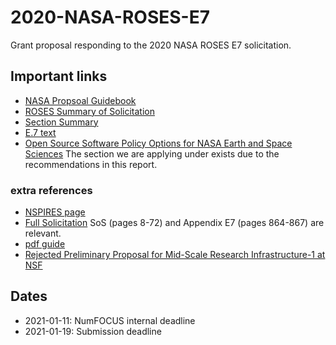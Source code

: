 # 2020-NASA-ROSES-E7
Grant proposal responding to the 2020 NASA ROSES E7 solicitation.


## Important links

 - [NASA Propsoal Guidebook](https://prod.nais.nasa.gov/pub/pub_library/srba/documents/2020_edition_Proposers_Guidebook.pdf)
 - [ROSES Summary of Solicitation](https://nspires.nasaprs.com/external/viewrepositorydocument/cmdocumentid=735965/solicitationId=%7B958CF134-D655-E512-B5AD-84501D14A0C1%7D/viewSolicitationDocument=1/ROSES%202020%20SoS%20ISS%20POC%20change%20070620.pdf)
 - [Section Summary](https://nspires.nasaprs.com/external/viewrepositorydocument/cmdocumentid=731325/amp;solicitationId=%7B8B0CEB4B-589D-C3E6-055E-3D5DD840126E%7D/amp;viewSolicitationDocument=1/E.1%20Cross%20Division%20Overview.pdf)
 - [E.7 text](https://nspires.nasaprs.com/external/viewrepositorydocument/cmdocumentid=731335/solicitationId=%7B958CF134-D655-E512-B5AD-84501D14A0C1%7D/viewSolicitationDocument=1/E.7%20OS%20tools%20Amend%2059%20phone%20correct.pdf)
 - [Open Source Software Policy Options for NASA Earth and Space Sciences](https://sites.nationalacademies.org/SSB/CurrentProjects/SSB_178892)
   The section we are applying under exists due to the recommendations
   in this report.

### extra references

 - [NSPIRES page](https://nspires.nasaprs.com/external/solicitations/summary.do?solId={958CF134-D655-E512-B5AD-84501D14A0C1}&path=&method=init)
 - [Full Solicitation](https://nspires.nasaprs.com/external/viewrepositorydocument/cmdocumentid=735966/solicitationId=%7B958CF134-D655-E512-B5AD-84501D14A0C1%7D/viewSolicitationDocument=1/FULL%20ROSES-2020_Amend78_clarify.pdf) SoS (pages 8-72) and Appendix E7 (pages 864-867) are relevant.
 - [pdf guide](https://nspires.nasaprs.com/tutorials/PDF_Guidelines.pdf)
 - [Rejected Preliminary Proposal for Mid-Scale Research Infrastructure-1 at NSF](https://figshare.com/articles/journal_contribution/Mid-Scale_Research_Infrastructure_-_The_Scientific_Python_Ecosystem/8009441)

## Dates

 - 2021-01-11: NumFOCUS internal deadline
 - 2021-01-19: Submission deadline
